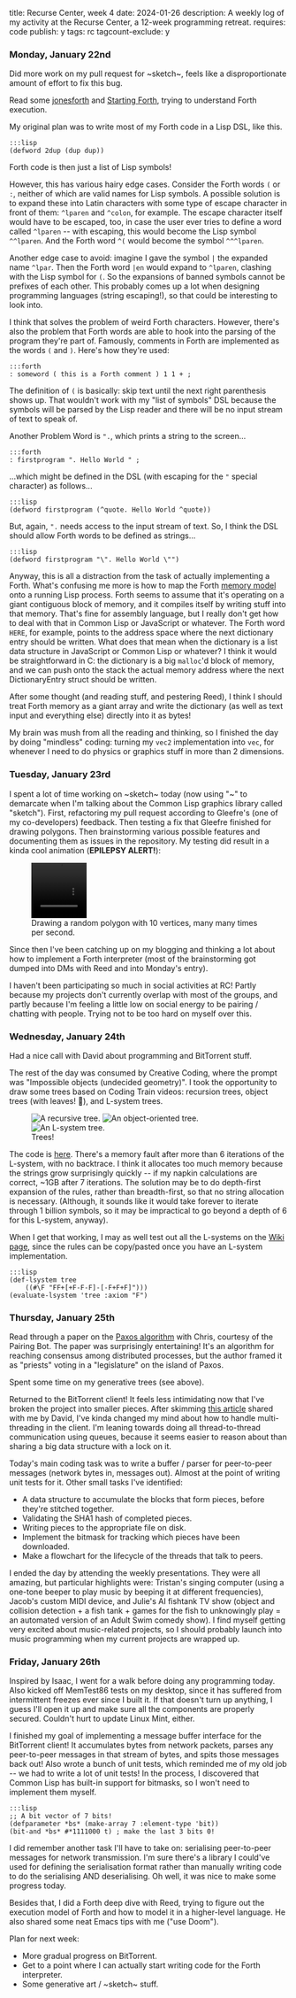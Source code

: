 title: Recurse Center, week 4
date: 2024-01-26
description: A weekly log of my activity at the Recurse Center, a 12-week programming retreat.
requires: code
publish: y
tags: rc
tagcount-exclude: y

### Monday, January 22nd
Did more work on my pull request for ~sketch~, feels like a disproportionate amount of effort to fix this bug.

Read some [jonesforth](https://github.com/nornagon/jonesforth/blob/master/jonesforth.S) and [Starting Forth](https://www.forth.com/starting-forth/11-forth-compiler-defining-words/), trying to understand Forth execution.

My original plan was to write most of my Forth code in a Lisp DSL, like this. 

    :::lisp
    (defword 2dup (dup dup))

Forth code is then just a list of Lisp symbols!

However, this has various hairy edge cases. Consider the Forth words `(` or `:`, neither of which are valid names for Lisp symbols. A possible solution is to expand these into Latin characters with some type of escape character in front of them: `^lparen` and `^colon`, for example. The escape character itself would have to be escaped, too, in case the user ever tries to define a word called `^lparen` -- with escaping, this would become the Lisp symbol `^^lparen`. And the Forth word `^(` would become the symbol `^^^lparen`.

Another edge case to avoid: imagine I gave the symbol `|` the expanded name `^lpar`. Then the Forth word `|en` would expand to `^lparen`, clashing with the Lisp symbol for `(`. So the expansions of banned symbols cannot be prefixes of each other. This probably comes up a lot when designing programming languages (string escaping!), so that could be interesting to look into.

I think that solves the problem of weird Forth characters. However, there's also the problem that Forth words are able to hook into the parsing of the program they're part of. Famously, comments in Forth are implemented as the words `(` and `)`. Here's how they're used:

    :::forth
    : someword ( this is a Forth comment ) 1 1 + ;

The definition of `(` is basically: skip text until the next right parenthesis shows up. That wouldn't work with my "list of symbols" DSL because the symbols will be parsed by the Lisp reader and there will be no input stream of text to speak of.

Another Problem Word is `".`, which prints a string to the screen...

    :::forth
    : firstprogram ". Hello World " ;

...which might be defined in the DSL (with escaping for the `"` special character) as follows...

    :::lisp
    (defword firstprogram (^quote. Hello World ^quote))

But, again, `".` needs access to the input stream of text. So, I think the DSL should allow Forth words to be defined as strings...

    :::lisp
    (defword firstprogram "\". Hello World \"")

Anyway, this is all a distraction from the task of actually implementing a Forth. What's confusing me more is how to map the Forth [memory model](https://www.forth.com/starting-forth/9-forth-execution/#Forth_Geography) onto a running Lisp process. Forth seems to assume that it's operating on a giant contiguous block of memory, and it compiles itself by writing stuff into that memory. That's fine for assembly language, but I really don't get how to deal with that in Common Lisp or JavaScript or whatever. The Forth word `HERE`, for example, points to the address space where the next dictionary entry should be written. What does that mean when the dictionary is a list data structure in JavaScript or Common Lisp or whatever? I think it would be straightforward in C: the dictionary is a big `malloc`'d block of memory, and we can push onto the stack the actual memory address where the next DictionaryEntry struct should be written.

After some thought (and reading stuff, and pestering Reed), I think I should treat Forth memory as a giant array and write the dictionary (as well as text input and everything else) directly into it as bytes!

My brain was mush from all the reading and thinking, so I finished the day by doing "mindless" coding: turning my `vec2` implementation into `vec`, for whenever I need to do physics or graphics stuff in more than 2 dimensions.

### Tuesday, January 23rd
I spent a lot of time working on ~sketch~ today (now using "~" to demarcate when I'm talking about the Common Lisp graphics library called "sketch"). First, refactoring my pull request according to Gleefre's (one of my co-developers) feedback. Then testing a fix that Gleefre finished for drawing polygons. Then brainstorming various possible features and documenting them as issues in the repository. My testing did result in a kinda cool animation (**EPILEPSY ALERT!**):

<figure>
<video width="100" height="100" class="centered" controls>
    <source src="{{ url_for('static', filename='video/recurse/polygons.mp4') }}" type="video/mp4">
</video>
<figcaption>Drawing a random polygon with 10 vertices, many many times per second.</figcaption>
</figure>

Since then I've been catching up on my blogging and thinking a lot about how to implement a Forth interpreter (most of the brainstorming got dumped into DMs with Reed and into Monday's entry).

I haven't been participating so much in social activities at RC! Partly because my projects don't currently overlap with most of the groups, and partly because I'm feeling a little low on social energy to be pairing / chatting with people. Trying not to be too hard on myself over this.

### Wednesday, January 24th
Had a nice call with David about programming and BitTorrent stuff.

The rest of the day was consumed by Creative Coding, where the prompt was "Impossible objects (undecided geometry)". I took the opportunity to draw some trees based on Coding Train videos: recursion trees, object trees (with leaves! 🍃), and L-system trees.

<figure>
<img src="{{ url_for('static', filename='img/recurse/recursive-tree.png') }}"
     alt="A recursive tree."
     class="centered">
<img src="{{ url_for('static', filename='img/recurse/leaves-again.png') }}"
     alt="An object-oriented tree."
     class="centered">
<img src="{{ url_for('static', filename='img/recurse/lsystem-tree.png') }}"
     alt="An L-system tree."
     class="centered">
<figcaption>Trees!</figcaption>
</figure>

The code is [here](https://github.com/Kevinpgalligan/sketches/blob/master/src/thesketches/trees.lisp). There's a memory fault after more than 6 iterations of the L-system, with no backtrace. I think it allocates too much memory because the strings grow surprisingly quickly -- if my napkin calculations are correct, ~1GB after 7 iterations. The solution may be to do depth-first expansion of the rules, rather than breadth-first, so that no string allocation is necessary. (Although, it sounds like it would take forever to iterate through 1 billion symbols, so it may be impractical to go beyond a depth of 6 for this L-system, anyway).

When I get that working, I may as well test out all the L-systems on the [Wiki page](https://en.wikipedia.org/wiki/L-system), since the rules can be copy/pasted once you have an L-system implementation.

    :::lisp
    (def-lsystem tree
        ((#\F "FF+[+F-F-F]-[-F+F+F]")))
    (evaluate-lsystem 'tree :axiom "F")

### Thursday, January 25th
Read through a paper on the [Paxos algorithm](https://en.wikipedia.org/wiki/Paxos_(computer_science))  with Chris, courtesy of the Pairing Bot. The paper was surprisingly entertaining! It's an algorithm for reaching consensus among distributed processes, but the author framed it as "priests" voting in a "legislature" on the island of Paxos.

Spent some time on my generative trees (see above).

Returned to the BitTorrent client! It feels less intimidating now that I've broken the project into smaller pieces. After skimming [this article](https://blog.jse.li/posts/torrent/) shared with me by David, I've kinda changed my mind about how to handle multi-threading in the client. I'm leaning towards doing all thread-to-thread communication using queues, because it seems easier to reason about than sharing a big data structure with a lock on it.

Today's main coding task was to write a buffer / parser for peer-to-peer messages (network bytes in, messages out). Almost at the point of writing unit tests for it. Other small tasks I've identified:

* A data structure to accumulate the blocks that form pieces, before they're stitched together.
* Validating the SHA1 hash of completed pieces.
* Writing pieces to the appropriate file on disk.
* Implement the bitmask for tracking which pieces have been downloaded.
* Make a flowchart for the lifecycle of the threads that talk to peers.

I ended the day by attending the weekly presentations. They were all amazing, but particular highlights were: Tristan's singing computer (using a one-tone beeper to play music by beeping it at different frequencies), Jacob's custom MIDI device, and Julie's AI fishtank TV show (object and collision detection + a fish tank + games for the fish to unknowingly play = an automated version of an Adult Swim comedy show). I find myself getting very excited about music-related projects, so I should probably launch into music programming when my current projects are wrapped up.

### Friday, January 26th
Inspired by Isaac, I went for a walk before doing any programming today. Also kicked off MemTest86 tests on my desktop, since it has suffered from intermittent freezes ever since I built it. If that doesn't turn up anything, I guess I'll open it up and make sure all the components are properly secured. Couldn't hurt to update Linux Mint, either.

I finished my goal of implementing a message buffer interface for the BitTorrent client! It accumulates bytes from network packets, parses any peer-to-peer messages in that stream of bytes, and spits those messages back out! Also wrote a bunch of unit tests, which reminded me of my old job -- we had to write a lot of unit tests! In the process, I discovered that Common Lisp has built-in support for bitmasks, so I won't need to implement them myself.

    :::lisp
    ;; A bit vector of 7 bits!
    (defparameter *bs* (make-array 7 :element-type 'bit))
    (bit-and *bs* #*1111000 t) ; make the last 3 bits 0!

I did remember another task I'll have to take on: serialising peer-to-peer messages for network transmission. I'm sure there's a library I could've used for defining the serialisation format rather than manually writing code to do the serialising AND deserialising. Oh well, it was nice to make some progress today.

Besides that, I did a Forth deep dive with Reed, trying to figure out the execution model of Forth and how to model it in a higher-level language. He also shared some neat Emacs tips with me ("use Doom").

Plan for next week:

- More gradual progress on BitTorrent.
- Get to a point where I can actually start writing code for the Forth interpreter.
- Some generative art / ~sketch~ stuff.

